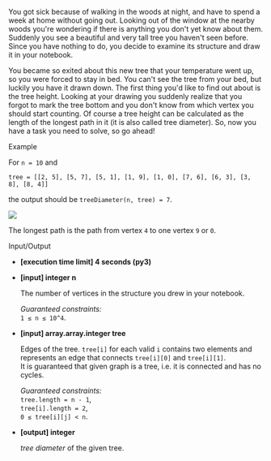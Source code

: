 
You got sick because of walking in the woods at night, and have to spend a week at home without going out. Looking out of the window at the nearby woods you're wondering if there is anything you don't yet know about them. Suddenly you see a beautiful and very tall  tree  you haven't seen before. Since you have nothing to do, you decide to examine its structure and draw it in your notebook.

You became so exited about this new tree that your temperature went up, so you were forced to stay in bed. You can't see the tree from your bed, but luckily you have it drawn down. The first thing you'd like to find out about is the tree height. Looking at your drawing you suddenly realize that you forgot to mark the tree bottom and you don't know from which vertex you should start counting. Of course a tree height can be calculated as the length of the longest path in it (it is also called  tree diameter). So, now you have a task you need to solve, so go ahead!

Example

For  `n = 10`  and

```
tree = [[2, 5], [5, 7], [5, 1], [1, 9], [1, 0], [7, 6], [6, 3], [3, 8], [8, 4]]

```

the output should be  `treeDiameter(n, tree) = 7`.

![](https://codesignal.s3.amazonaws.com/tasks/treeDiameter/img/example1.png?_tm=1582153918032)

The longest path is the path from vertex  `4`  to one vertex  `9`  or  `0`.

Input/Output

-   **[execution time limit] 4 seconds (py3)**
    
-   **[input] integer n**
    
    The number of vertices in the structure you drew in your notebook.
    
    _Guaranteed constraints:_  
    `1 ≤ n ≤ 10^4`.
    
-   **[input] array.array.integer tree**
    
    Edges of the tree.  `tree[i]`  for each valid  `i`  contains two elements and represents an edge that connects  `tree[i][0]`  and  `tree[i][1]`.  
    It is guaranteed that given graph is a tree, i.e. it is connected and has no cycles.
    
    _Guaranteed constraints:_  
    `tree.length = n - 1`,  
    `tree[i].length = 2`,  
    `0 ≤ tree[i][j] < n`.
    
-   **[output] integer**
    
    _tree diameter_  of the given tree.
